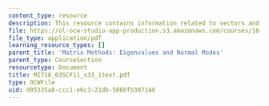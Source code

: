 ```yaml
---
content_type: resource
description: This resource contains information related to vectors and matrices.
file: https://ol-ocw-studio-app-production.s3.amazonaws.com/courses/18-03sc-differential-equations-fall-2011/d05335a8ccc1e6c321db5860fb30714d_MIT18_03SCF11_s33_1text.pdf
file_type: application/pdf
learning_resource_types: []
parent_title: 'Matrix Methods: Eigenvalues and Normal Modes'
parent_type: CourseSection
resourcetype: Document
title: MIT18_03SCF11_s33_1text.pdf
type: OCWFile
uid: d05335a8-ccc1-e6c3-21db-5860fb30714d
---
```

